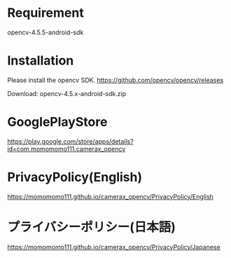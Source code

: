 # Requirement

opencv-4.5.5-android-sdk

# Installation

Please install the opencv SDK.
https://github.com/opencv/opencv/releases

Download: opencv-4.5.x-android-sdk.zip

# GooglePlayStore

https://play.google.com/store/apps/details?id=com.momomomo111.camerax_opencv

# PrivacyPolicy(English)

https://momomomo111.github.io/camerax_opencv/PrivacyPolicy/English

# プライバシーポリシー(日本語)

https://momomomo111.github.io/camerax_opencv/PrivacyPolicy/Japanese

